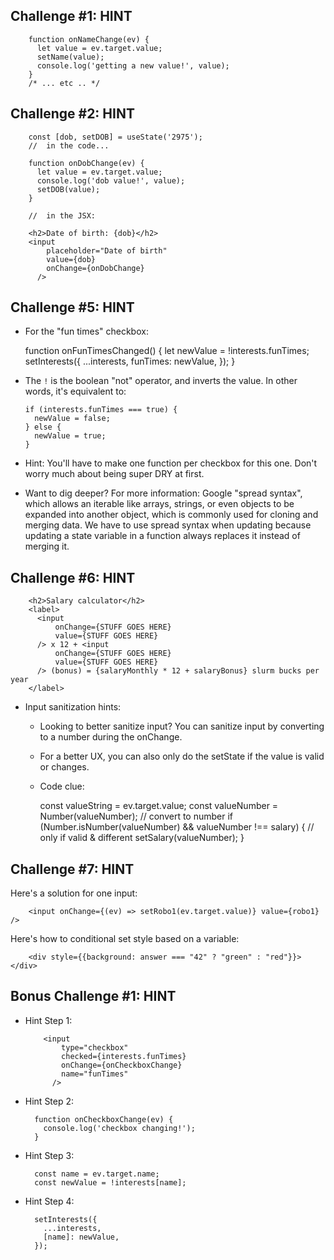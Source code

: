 Challenge #1: HINT
-------------------------------------------------------------

        function onNameChange(ev) {
          let value = ev.target.value;
          setName(value);
          console.log('getting a new value!', value);
        }
        /* ... etc .. */


Challenge #2: HINT
-------------------------------------------------------------

        const [dob, setDOB] = useState('2975');
        //  in the code...

        function onDobChange(ev) {
          let value = ev.target.value;
          console.log('dob value!', value);
          setDOB(value);
        }

        //  in the JSX:

        <h2>Date of birth: {dob}</h2>
        <input
            placeholder="Date of birth"
            value={dob}
            onChange={onDobChange}
          />


Challenge #5: HINT
-------------------------------------------------------------

- For the "fun times" checkbox:

    function onFunTimesChanged() {
      let newValue = !interests.funTimes;
      setInterests({
        ...interests,
        funTimes: newValue,
      });
    }

- The `!` is the boolean "not" operator, and inverts the value. In other words,
  it's equivalent to:

      if (interests.funTimes === true) {
        newValue = false;
      } else {
        newValue = true;
      }

- Hint: You'll have to make one function per checkbox for this one.  Don't
  worry much about being super DRY at first.


- Want to dig deeper? For more information: Google "spread syntax", which
  allows an iterable like arrays, strings, or even objects to be expanded into
  another object, which is commonly used for cloning and merging data.  We have
  to use spread syntax when updating because updating a state variable in a
  function always replaces it instead of merging it.


Challenge #6: HINT
-------------------------------------------------------------


        <h2>Salary calculator</h2>
        <label>
          <input
              onChange={STUFF GOES HERE}
              value={STUFF GOES HERE}
          /> x 12 + <input
              onChange={STUFF GOES HERE}
              value={STUFF GOES HERE}
          /> (bonus) = {salaryMonthly * 12 + salaryBonus} slurm bucks per year
        </label>


- Input sanitization hints:
    - Looking to better sanitize input? You can sanitize input by converting to
      a number during the onChange.
    - For a better UX, you can also only do the setState if the value is valid
      or changes.
    - Code clue:

        const valueString = ev.target.value;
        const valueNumber = Number(valueNumber); // convert to number
        if (Number.isNumber(valueNumber) && valueNumber !== salary) { // only if valid & different
            setSalary(valueNumber);
        }



Challenge #7: HINT
-------------------------------------------------------------

Here's a solution for one input:

        <input onChange={(ev) => setRobo1(ev.target.value)} value={robo1} />

Here's how to conditional set style based on a variable:

        <div style={{background: answer === "42" ? "green" : "red"}}></div>




Bonus Challenge #1: HINT
-------------------------------------------------------------


- Hint Step 1:

          <input
              type="checkbox"
              checked={interests.funTimes}
              onChange={onCheckboxChange}
              name="funTimes"
            />


- Hint Step 2:

        function onCheckboxChange(ev) {
          console.log('checkbox changing!');
        }

- Hint Step 3:


        const name = ev.target.name;
        const newValue = !interests[name];


- Hint Step 4:

        setInterests({
          ...interests,
          [name]: newValue,
        });


